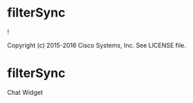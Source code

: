 # filterSync

!

Copyright (c) 2015-2016 Cisco Systems, Inc. See LICENSE file.

# filterSync

Chat Widget